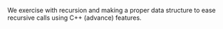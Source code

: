 We exercise with recursion and making a proper data structure to ease recursive calls using C++ (advance) features. 
